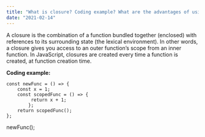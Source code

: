 ```yaml
---
title: "What is closure? Coding example? What are the advantages of using closure in your code?"
date: "2021-02-14"
---
```


A closure is the combination of a function bundled together (enclosed) with references to its surrounding state (the lexical environment). In other words, a closure gives you access to an outer function’s scope from an inner function. In JavaScript, closures are created every time a function is created, at function creation time.

**Coding example:**

    const newFunc = () => {
        const x = 1;
        const scopedFunc = () => {
             return x + 1;
            };
        return scopedFunc();
    };

newFunc();

